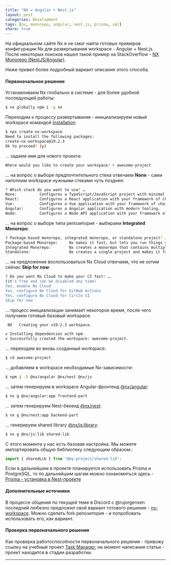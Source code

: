 ```yaml
---
title: "NX = Angular + Nest.js"
layout: post
categories: Development
tags: [nx, monorepo, angular, nest.js, prisma, sql]
share: true
---
```


На официальном сайте Nx я не смог найти готовых примеров конфигурации Nx для развертывания workspace - Angular + Nest.js. После некоторых поисков нашел такой пример на StackOverflow - [NX Monorepo (NestJS/Angular)](https://stackoverflow.com/questions/77347982/nx-monorepo-nestjs-angular).

Ниже привел более подробный вариант описания этого способа.

#### Первоначальное решение

Устанавливаем Nx глобально в системе - для более удобной последующей работы:

```bash
$ nx globally npm i -g nx
```

Переходим к процессу развертывания - инициализируем новый workspace командой [Installation](https://nx.dev/getting-started/installation):

```bash
$ npx create-nx-workspace
Need to install the following packages:
create-nx-workspace@19.2.3
Ok to proceed? (y)
```

... задаем имя для нового проекта:

```bash
Where would you like to create your workspace? ‣ awesome-project 
```

... на вопрос о выборе предпочтительного стека отвечаем **None** - сами наполним workspace нужными стеками чуть позднее:

```bash
? Which stack do you want to use? … 
None:          Configures a TypeScript/JavaScript project with minimal structure.
React:         Configures a React application with your framework of choice.
Vue:           Configures a Vue application with your framework of choice.
Angular:       Configures a Angular application with modern tooling.
Node:          Configures a Node API application with your framework of choice.
```

... на вопрос о выборе типа репозитория - выбираем **Integrated Monorepo**:

```bash
? Package-based monorepo, integrated monorepo, or standalone project? … 
Package-based Monorepo:     Nx makes it fast, but lets you run things your way.
Integrated Monorepo:        Nx creates a monorepo that contains multiple projects.
Standalone:                 Nx creates a single project and makes it fast.
```

... на предложение воспользоваться Nx Cloud отвечаем, что не хотим сейчас **Skip for now**:

```bash
? Do you want Nx Cloud to make your CI fast? …  
(it's free and can be disabled any time)
Yes, enable Nx Cloud
Yes, configure Nx Cloud for GitHub Actions
Yes, configure Nx Cloud for Circle CI
Skip for now
```

... процесс инициализации занимает некоторое время, после чего получаем готовый базовый workspace:

```bash
 NX   Creating your v19.2.3 workspace.

✔ Installing dependencies with npm
✔ Successfully created the workspace: awesome-project.
```

... переходим во вновь созданный workspace:

```bash
$ cd awesome-project
```

... добавляем в workspace необходимые Nx-зависимости:

```bash
$ npm i -D @nx/angular @nx/nest @nx/js
```

... затем генерируем в workspace Angular-фронтенд [@nx/angular](https://nx.dev/nx-api/angular):

```bash
$ nx g @nx/angular:app frontend-part
```

... затем генерируем Nest-бекенд [@nx/nest](https://nx.dev/nx-api/nest):


```bash
$ nx g @nx/nest:app backend-part
```

... генерируем shared library [@nx/js:library](https://nx.dev/nx-api/js/generators/library):

```bash
$ nx g @nx/js:lib shared-lib
```

С этого момента у нас есть базовая настройка. Мы можете импортировать общую библиотеку следующим образом::

```typescript
import { sharedLib } from "@my-project/shared-lib";
```

Если в дальнейшем в проекте планируется использовать Prisma и PostgreSQL, то по дальнейшим шагам можно ознакомиться здесь - [Prisma - установка в Nest-проекте](https://gearmobile.github.io/prisma/prisma-connect/)

#### Дополнительные источники

В процессе общения по текущей теме в Discord c @rujorgensen последний любезно предложил свой вариант готового решения - [nx-workspace](https://github.com/rujorgensen/nx-workspace). Можно сделать fork репозитория - и попробовать использовать его, как вариант.

#### Проверка первоначального решения

Как проверка работоспособности первоначального решения - привожу ссылку на учебный проект [Task Manager](https://github.com/My-Angular-Projects/task-manager); на момент написания статьи - проект находится в стадии разработки.

---